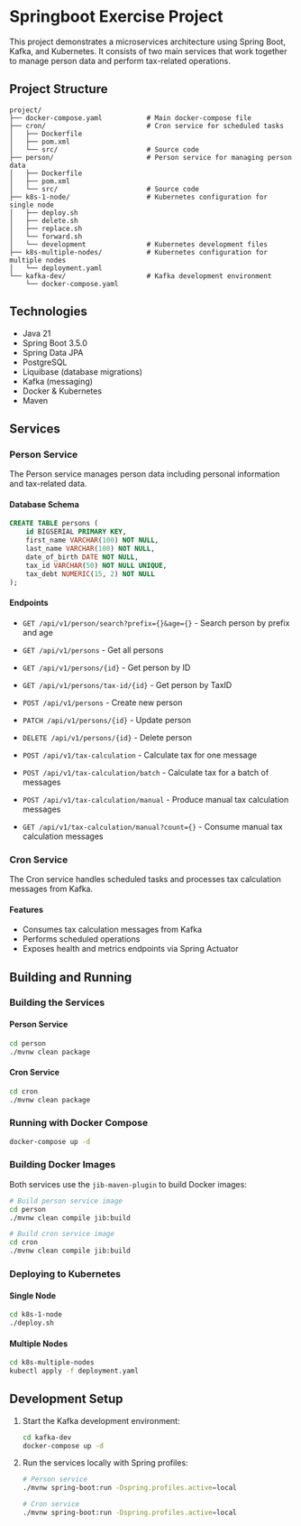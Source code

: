 # Springboot Exercise Project

This project demonstrates a microservices architecture using Spring Boot, Kafka, and Kubernetes. It consists of two main services that work together to manage person data and perform tax-related operations.

## Project Structure

```
project/
├── docker-compose.yaml           # Main docker-compose file
├── cron/                         # Cron service for scheduled tasks
│   ├── Dockerfile
│   ├── pom.xml
│   └── src/                      # Source code
├── person/                       # Person service for managing person data
│   ├── Dockerfile
│   ├── pom.xml
│   └── src/                      # Source code
├── k8s-1-node/                   # Kubernetes configuration for single node
│   ├── deploy.sh
│   ├── delete.sh
│   ├── replace.sh
│   └── forward.sh
│   └── development               # Kubernetes development files
├── k8s-multiple-nodes/           # Kubernetes configuration for multiple nodes
│   └── deployment.yaml
└── kafka-dev/                    # Kafka development environment
    └── docker-compose.yaml
```

## Technologies

- Java 21
- Spring Boot 3.5.0
- Spring Data JPA
- PostgreSQL
- Liquibase (database migrations)
- Kafka (messaging)
- Docker & Kubernetes
- Maven

## Services

### Person Service

The Person service manages person data including personal information and tax-related data.

#### Database Schema

```sql
CREATE TABLE persons (
    id BIGSERIAL PRIMARY KEY,
    first_name VARCHAR(100) NOT NULL,
    last_name VARCHAR(100) NOT NULL,
    date_of_birth DATE NOT NULL,
    tax_id VARCHAR(50) NOT NULL UNIQUE,
    tax_debt NUMERIC(15, 2) NOT NULL
);
```

#### Endpoints

- `GET /api/v1/person/search?prefix={}&age={}` - Search person by prefix and age
- `GET /api/v1/persons` - Get all persons
- `GET /api/v1/persons/{id}` - Get person by ID
- `GET /api/v1/persons/tax-id/{id}` - Get person by TaxID
- `POST /api/v1/persons` - Create new person
- `PATCH /api/v1/persons/{id}` - Update person
- `DELETE /api/v1/persons/{id}` - Delete person

- `POST /api/v1/tax-calculation` - Calculate tax for one message
- `POST /api/v1/tax-calculation/batch` - Calculate tax for a batch of messages
- `POST /api/v1/tax-calculation/manual` - Produce manual tax calculation messages
- `GET /api/v1/tax-calculation/manual?count={}` - Consume manual tax calculation messages

### Cron Service

The Cron service handles scheduled tasks and processes tax calculation messages from Kafka.

#### Features

- Consumes tax calculation messages from Kafka
- Performs scheduled operations
- Exposes health and metrics endpoints via Spring Actuator

## Building and Running

### Building the Services

#### Person Service

```bash
cd person
./mvnw clean package
```

#### Cron Service

```bash
cd cron
./mvnw clean package
```

### Running with Docker Compose

```bash
docker-compose up -d
```

### Building Docker Images

Both services use the `jib-maven-plugin` to build Docker images:

```bash
# Build person service image
cd person
./mvnw clean compile jib:build

# Build cron service image
cd cron
./mvnw clean compile jib:build
```

### Deploying to Kubernetes

#### Single Node

```bash
cd k8s-1-node
./deploy.sh
```

#### Multiple Nodes

```bash
cd k8s-multiple-nodes
kubectl apply -f deployment.yaml
```

## Development Setup

1. Start the Kafka development environment:
   ```bash
   cd kafka-dev
   docker-compose up -d
   ```

2. Run the services locally with Spring profiles:
   ```bash
   # Person service
   ./mvnw spring-boot:run -Dspring.profiles.active=local

   # Cron service
   ./mvnw spring-boot:run -Dspring.profiles.active=local
   ```

